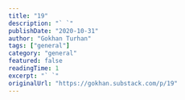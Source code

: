 ```yaml
---
title: "19"
description: "` `"
publishDate: "2020-10-31"
author: "Gokhan Turhan"
tags: ["general"]
category: "general"
featured: false
readingTime: 1
excerpt: "` `"
originalUrl: "https://gokhan.substack.com/p/19"
---
```


` `